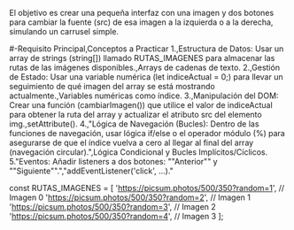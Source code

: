 El objetivo es crear una pequeña interfaz con una imagen y dos botones para cambiar la fuente (src) de esa imagen a la izquierda o a la derecha, simulando un carrusel simple.

#-Requisito Principal,Conceptos a Practicar
1.,Estructura de Datos: Usar un array de strings (string[]) llamado RUTAS_IMAGENES para almacenar las rutas de las imágenes disponibles.,Arrays de cadenas de texto.
2.,Gestión de Estado: Usar una variable numérica (let indiceActual = 0;) para llevar un seguimiento de qué imagen del array se está mostrando actualmente.,Variables numéricas como índice.
3.,Manipulación del DOM: Crear una función (cambiarImagen()) que utilice el valor de indiceActual para obtener la ruta del array y actualizar el atributo src del elemento img.,setAttribute().
4.,"Lógica de Navegación (Bucles): Dentro de las funciones de navegación, usar lógica if/else o el operador módulo (%) para asegurarse de que el índice vuelva a cero al llegar al final del array (navegación circular).",Lógica Condicional y Bucles Implícitos/Cíclicos.
5."Eventos: Añadir listeners a dos botones: ""Anterior"" y ""Siguiente"".","addEventListener('click', ...)."


const RUTAS_IMAGENES = [
    'https://picsum.photos/500/350?random=1', // Imagen 0
    'https://picsum.photos/500/350?random=2', // Imagen 1
    'https://picsum.photos/500/350?random=3', // Imagen 2
    'https://picsum.photos/500/350?random=4', // Imagen 3
];